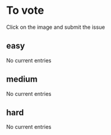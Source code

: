 # To vote
Click on the image and submit the issue

## easy
No current entries

## medium
No current entries

## hard
No current entries

